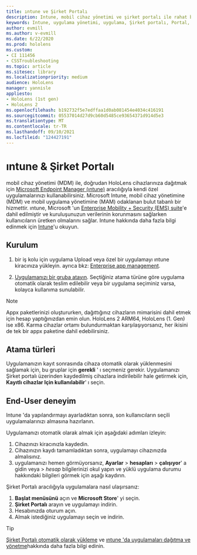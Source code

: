 ```yaml
---
title: ıntune ve Şirket Portalı
description: Intune, mobil cihaz yönetimi ve şirket portalı ile rahat bir kullanıcı deneyimi ayarlamayı, atamayı ve oluşturmayı öğrenin.
keywords: Intune, uygulama yönetimi, uygulama, Şirket portalı, Portal, Hololens
author: evmill
ms.author: v-evmill
ms.date: 6/22/2020
ms.prod: hololens
ms.custom:
- CI 111456
- CSSTroubleshooting
ms.topic: article
ms.sitesec: library
ms.localizationpriority: medium
audience: HoloLens
manager: yannisle
appliesto:
- HoloLens (1st gen)
- HoloLens 2
ms.openlocfilehash: b192732f5e7edffaa1d0ab081454e4034c416191
ms.sourcegitcommit: 05537014d27d9cb60d5485ce93654371d914d5e3
ms.translationtype: MT
ms.contentlocale: tr-TR
ms.lasthandoff: 09/10/2021
ms.locfileid: "124427191"
---
```

# <a name="intune--company-portal"></a>ıntune & Şirket Portalı

mobil cihaz yönetimi (MDM) ile, doğrudan HoloLens cihazlarınıza dağıtmak için [Microsoft Endpoint Manager (ıntune)](/intune/windows-holographic-for-business) aracılığıyla kendi özel uygulamalarınızı kullanabilirsiniz. Microsoft Intune, mobil cihaz yönetimine (MDM) ve mobil uygulama yönetimine (MAM) odaklanan bulut tabanlı bir hizmettir. ıntune, Microsoft 'un [Enterprise Mobility + Security (EMS) suite](https://www.microsoft.com/microsoft-365/enterprise-mobility-security)'e dahil edilmiştir ve kuruluşunuzun verilerinin korunmasını sağlarken kullanıcıların üretken olmalarını sağlar. Intune hakkında daha fazla bilgi edinmek için [Intune](/mem/intune/fundamentals/what-is-intune)'u okuyun.

## <a name="setup"></a>Kurulum

1. bir iş kolu için uygulama Upload veya özel bir uygulamayı ıntune kiracınıza yükleyin. ayrıca bkz: [Enterprise app management](/windows/client-management/mdm/enterprise-app-management).

2. [Uygulamanızı bir gruba atayın](/mem/intune/apps/apps-deploy). Seçtiğiniz atama türüne göre uygulama otomatik olarak teslim edilebilir veya bir uygulama seçiminiz varsa, kolayca kullanıma sunulabilir.

> [!NOTE]
> Appx paketlerinizi oluştururken, dağıttığınız cihazların mimarisini dahil etmek için hesap yaptığınızdan emin olun. HoloLens 2 ARM64, HoloLens (1. Gen) ise x86. Karma cihazlar ortamı bulundurmaktan karşılaşıyorsanız, her ikisini de tek bir appx paketine dahil edebilirsiniz.

## <a name="assignment-types"></a>Atama türleri

Uygulamanızın kayıt sonrasında cihaza otomatik olarak yüklenmesini sağlamak için, bu gruplar için **gerekli** ' ı seçmeniz gerekir.
Uygulamanızı Şirket portalı üzerinden kaydedilmiş cihazlara indirilebilir hale getirmek için, **Kayıtlı cihazlar Için kullanılabilir**' ı seçin.

## <a name="end-user-experience"></a>End-User deneyim

Intune 'da yapılandırmayı ayarladıktan sonra, son kullanıcıların seçili uygulamalarınızı almasına hazırlanın.

Uygulamanızı otomatik olarak almak için aşağıdaki adımları izleyin:

1. Cihazınızı kiracınızla kaydedin.
2. Cihazınızın kaydı tamamladıktan sonra, uygulamayı cihazınızda almalısınız.
3. uygulamanızı hemen görmüyorsanız, **Ayarlar**  >  **hesapları**  >  **çalışıyor**' a gidin veya  >  *hesap* bilgilerinizi okul yapın ve yüklü uygulama durumu hakkındaki bilgileri görmek için aşağı kaydırın.

Şirket Portalı aracılığıyla uygulamalara nasıl ulaşırsanız:

1. **Başlat menüsünü** açın ve **Microsoft Store**' yi seçin.
2. **Şirket Portalı** arayın ve uygulamayı indirin.
3. Hesabınızda oturum açın.
4. Almak istediğiniz uygulamayı seçin ve indirin.

> [!Tip]
> [Şirket Portalı otomatik olarak yükleme](/mem/intune/apps/company-portal-app) ve [ıntune 'da uygulamaları dağıtma ve yönetme](/mem/intune/fundamentals/windows-holographic-for-business#deploy-and-manage-apps)hakkında daha fazla bilgi edinin.
